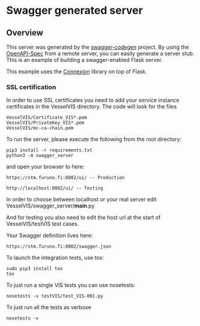 # Swagger generated server

## Overview
This server was generated by the [swagger-codegen](https://github.com/swagger-api/swagger-codegen) project. By using the
[OpenAPI-Spec](https://github.com/swagger-api/swagger-core/wiki) from a remote server, you can easily generate a server stub.  This
is an example of building a swagger-enabled Flask server.

This example uses the [Connexion](https://github.com/zalando/connexion) library on top of Flask.

### SSL certification

In order to use SSL certificates you need to add your service instance certificates in the VesselVIS directory.  The code will look for the files
```
VesselVIS/Certificate_VIS*.pem
VesselVIS/PrivateKey_VIS*.pem
VesselVIS/mc-ca-chain.pem
```

To run the server, please execute the following from the root directory:

```
pip3 install -r requirements.txt
python3 -m swagger_server
```

and open your browser to here:

```
https://stm.furuno.fi:8002/ui/ -- Production

http://localhost:8002/ui/ -- Testing
```

In order to choose between localhost or your real server edit VesselVIS/swagger_server/__main__.py

And for testing you also need to edit the host url at the start of VesselVIS/testVIS test cases.

Your Swagger definition lives here:

```
https://stm.furuno.fi:8002/swagger.json
```

To launch the integration tests, use tox:
```
sudo pip3 install tox
tox
```

To just run a single VIS tests you can use nosetests:
```
nosetests -v testVIS/test_VIS-001.py
```

To just run all the tests as verbose
```
nosetests -v
```
